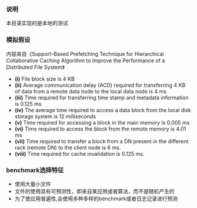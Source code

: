 ### 说明
本目录实现的是本地的测试

### 模拟假设
内容来自《Support-Based Prefetching Technique for
Hierarchical Collaborative Caching Algorithm to
Improve the Performance of a Distributed File
System》

- **(i)** File block size is 4 KB
- **(ii)** Average communication delay (ACD) required for transferring 4 KB of data from a remote data node to the local data node is 4 ms
- **(iii)** Time required for transferring time stamp and metadata information is 0.125 ms
- **(iv)** The average time required to access a data block from the local disk storage system is 12 milliseconds
- **(v)** Time required for accessing a block in the main memory is 0.005 ms
- **(vi)** Time required to access the block from the remote memory is 4.01 ms
- **(vii)** Time required to transfer a block from a DN present in the different rack (remote DN) to the client node is 6 ms.
- **(viii)** Time required for cache invalidation is 0.125 ms.


### benchmark选择特征
- 使用大量小文件
- 文件的使用具有可预测性，即来自某应用或者算法，而不是随机产生的
- 为了使应用普遍性,会使用多种多样的benchmark或者日志记录进行预测
